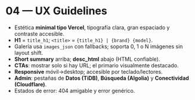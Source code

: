 # 04 — UX Guidelines

- Estética **minimal tipo Vercel**, tipografía clara, gran espaciado y contraste accesible.
- **H1** = `title_h1`; `<title>` = `{title_h1} | {brand} {model}`.
- Galería usa `images_json` con fallbacks; soporta 0, 1 o N imágenes sin layout shift.
- **Short summary** arriba; **desc_html** abajo (HTML confiable).
- **CTAs**: mostrar solo si hay URL; el primario visualmente destacado.
- **Responsive** móvil→desktop; accesible por teclado/lectores.
- **Admin**: pestañas de **Datos (TiDB)**, **Búsqueda (Algolia)** y **Conectividad (Cloudflare)**.
- Estados de error: 404 amigable y error genérico.
